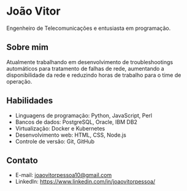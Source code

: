 # João Vitor

Engenheiro de Telecomunicações e entusiasta em programação.

## Sobre mim

Atualmente trabalhando em desenvolvimento de troubleshootings automáticos para tratamento de falhas de rede, aumentando a disponibilidade da rede e reduzindo horas de trabalho para o time de operação.

## Habilidades

- Linguagens de programação: Python, JavaScript, Perl
- Bancos de dados: PostgreSQL, Oracle, IBM DB2
- Virtualização: Docker e Kubernetes
- Desenvolvimento web: HTML, CSS, Node.js
- Controle de versão: Git, GitHub

## Contato

- E-mail: joaovitorpessoa10@gmail.com
- LinkedIn: https://www.linkedin.com/in/joaovitorpessoa/

